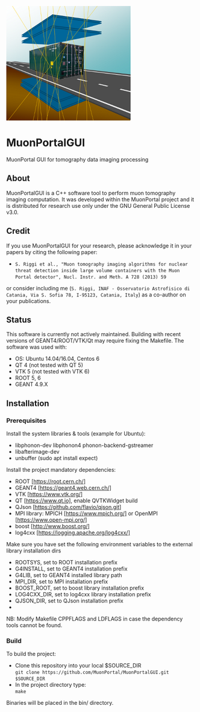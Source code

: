 <p align="left">
  <img src="share/MuonPortalPic.png" alt="MuonPortal project logo"/>
</p>

# MuonPortalGUI
MuonPortal GUI for tomography data imaging processing

## **About**  
MuonPortalGUI is a C++ software tool to perform muon tomography imaging computation. It was developed within the MuonPortal project and it is distributed for research use only under the GNU General Public License v3.0. 

## **Credit**
If you use MuonPortalGUI for your research, please acknowledge it in your papers by citing the following paper:

* `S. Riggi et al., "Muon tomography imaging algorithms for nuclear threat detection inside large volume containers with the Muon Portal detector", Nucl. Instr. and Meth. A 728 (2013) 59`

or consider including me (`S. Riggi, INAF - Osservatorio Astrofisico di Catania, Via S. Sofia 78, I-95123, Catania, Italy`)
as a co-author on your publications.

## **Status**
This software is currently not actively maintained. Building with recent versions of GEANT4/ROOT/VTK/Qt may require fixing the Makefile. The software was used with:
* OS: Ubuntu 14.04/16.04, Centos 6
* QT 4 (not tested with QT 5)
* VTK 5 (not tested with VTK 6) 
* ROOT 5, 6
* GEANT 4.9.X

## **Installation**  

### **Prerequisites**
Install the system libraries & tools (example for Ubuntu):
* libphonon-dev libphonon4 phonon-backend-gstreamer
* libafterimage-dev
* unbuffer (sudo apt install expect)

Install the project mandatory dependencies:  
* ROOT [https://root.cern.ch/]
* GEANT4 [https://geant4.web.cern.ch/] 
* VTK [https://www.vtk.org/] 
* QT [https://www.qt.io], enable QVTKWidget build
* QJson [https://github.com/flavio/qjson.git]    
* MPI library: MPICH [https://www.mpich.org/] or OpenMPI [https://www.open-mpi.org/]
* boost [http://www.boost.org/]
* log4cxx [https://logging.apache.org/log4cxx/]

Make sure you have set the following environment variables to the external library installation dirs 
* ROOTSYS, set to ROOT installation prefix
* G4INSTALL, set to GEANT4 installation prefix
* G4LIB, set to GEANT4 installed library path
* MPI_DIR, set to MPI installation prefix
* BOOST_ROOT, set to boost library installation prefix
* LOG4CXX_DIR, set to log4cxx library installation prefix
* QJSON_DIR, set to QJson installation prefix
* 

NB: Modify Makefile CPPFLAGS and LDFLAGS in case the dependency tools cannot be found.

### **Build**
To build the project:

* Clone this repository into your local $SOURCE_DIR  
  ```git clone https://github.com/MuonPortal/MuonPortalGUI.git $SOURCE_DIR```
* In the project directory type:    
  ```make```  

Binaries will be placed in the bin/ directory.
